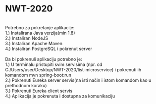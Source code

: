 # NWT-2020

<br/>Potrebno za pokretanje aplikacije:
<br/>1.) Instalirana Java verzija(min 1.8)
<br/>2.) Instaliran NodeJS
<br/>3.) Instaliran Apache Maven
<br/>4.) Instaliran PostgreSQL i pokrenut server
<br/>
<br/>Da bi pokrenuli aplikaciju potrebno je:
<br/>1.) U terminalu pristupiti svim servisima (npr. cd C:/Users/user/Desktop/NWT-2020/list-microservice) i pokrenuti ih komandom mvn spring-boot:run
<br/>2.) Pokrenuti Eureka server servis(na isti način i istom komandom kao u prethodnom koraku)
<br/>3.) Pokrenuti Eureka client servis
<br/>4.) Aplikacija je pokrenuta i dostupna za komunikaciju
